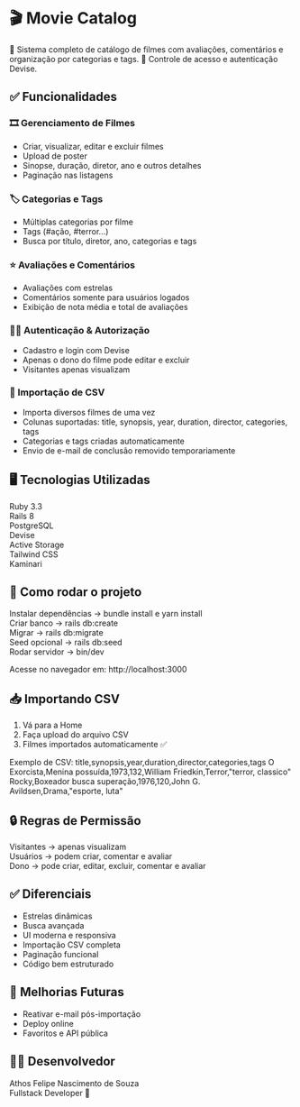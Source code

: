# 🎬 Movie Catalog

📌 Sistema completo de catálogo de filmes com avaliações, comentários e organização por categorias e tags.
🔐 Controle de acesso e autenticação Devise.

## ✅ Funcionalidades

### 🎞 Gerenciamento de Filmes
- Criar, visualizar, editar e excluir filmes
- Upload de poster
- Sinopse, duração, diretor, ano e outros detalhes
- Paginação nas listagens

### 🏷 Categorias e Tags
- Múltiplas categorias por filme
- Tags (#ação, #terror…)
- Busca por título, diretor, ano, categorias e tags

### ⭐ Avaliações e Comentários
- Avaliações com estrelas
- Comentários somente para usuários logados
- Exibição de nota média e total de avaliações

### 🧑‍💻 Autenticação & Autorização
- Cadastro e login com Devise
- Apenas o dono do filme pode editar e excluir
- Visitantes apenas visualizam

### 📂 Importação de CSV
- Importa diversos filmes de uma vez
- Colunas suportadas:
title, synopsis, year, duration, director, categories, tags
- Categorias e tags criadas automaticamente
- Envio de e-mail de conclusão removido temporariamente

## 🖥 Tecnologias Utilizadas

Ruby 3.3  
Rails 8  
PostgreSQL  
Devise  
Active Storage  
Tailwind CSS  
Kaminari  

## 🚀 Como rodar o projeto

Instalar dependências → bundle install e yarn install  
Criar banco → rails db:create  
Migrar → rails db:migrate  
Seed opcional → rails db:seed  
Rodar servidor → bin/dev  

Acesse no navegador em:
http://localhost:3000

## 📥 Importando CSV

1. Vá para a Home
2. Faça upload do arquivo CSV
3. Filmes importados automaticamente ✅

Exemplo de CSV:
title,synopsis,year,duration,director,categories,tags
O Exorcista,Menina possuída,1973,132,William Friedkin,Terror,"terror, classico"
Rocky,Boxeador busca superação,1976,120,John G. Avildsen,Drama,"esporte, luta"

## 🔒 Regras de Permissão

Visitantes → apenas visualizam  
Usuários → podem criar, comentar e avaliar  
Dono → pode criar, editar, excluir, comentar e avaliar  

## ✅ Diferenciais
- Estrelas dinâmicas
- Busca avançada
- UI moderna e responsiva
- Importação CSV completa
- Paginação funcional
- Código bem estruturado

## 📌 Melhorias Futuras
- Reativar e-mail pós-importação
- Deploy online
- Favoritos e API pública

## 👨‍💻 Desenvolvedor
Athos Felipe Nascimento de Souza  
Fullstack Developer 🚀
